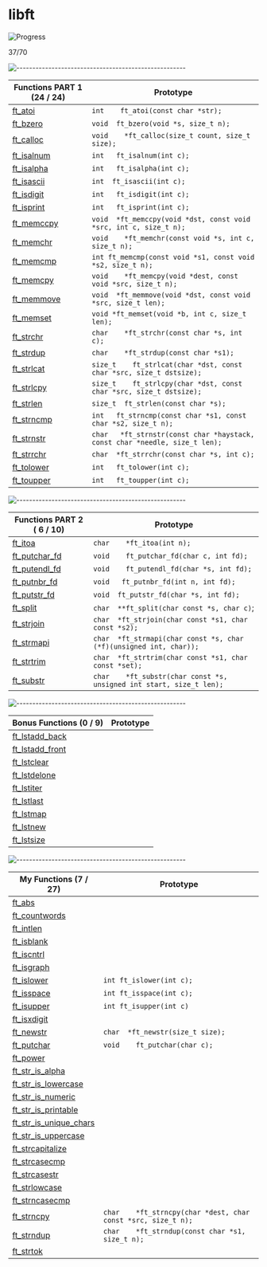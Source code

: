 # libft

![Progress](https://progress-bar.dev/52/?scale=100&width=800&color=babaca&suffix=%)

37/70


![-----------------------------------------------------](https://raw.githubusercontent.com/andreasbm/readme/master/assets/lines/rainbow.png)


| Functions PART 1  (24 / 24)   | Prototype        |
|------------------|---------------------|
| [ft_atoi](part_1/ft_atoi.c) | `int	ft_atoi(const char *str);` |
|  [ft_bzero](part_1/ft_bzero.c)   | `void	ft_bzero(void *s, size_t n);` |
|   [ft_calloc](part_1/ft_calloc.c)  | `void	*ft_calloc(size_t count, size_t size);` |
|   [ft_isalnum](part_1/ft_isalnum.c)  | `int	ft_isalnum(int c);` |
|   [ft_isalpha](part_1/ft_isalpha.c)  | `int	ft_isalpha(int c);` |
|  [ft_isascii](part_1/ft_isascii.c)    | `int	ft_isascii(int c);` |
|    [ft_isdigit](part_1/ft_isdigit.c) | `int	ft_isdigit(int c);` |
|  [ft_isprint](part_1/ft_isprint.c)   | `int	ft_isprint(int c);` |
|   [ft_memccpy](part_1/ft_memccpy.c)  | `void	*ft_memccpy(void *dst, const void *src, int c, size_t n);` |
|  [ft_memchr](part_1/ft_memchr.c)   | `void	*ft_memchr(const void *s, int c, size_t n);` |
|  [ft_memcmp](part_1/ft_memcmp.c)   | `int ft_memcmp(const void *s1, const void *s2, size_t n);` |
|   [ft_memcpy](part_1/ft_memcpy.c)  | `void	*ft_memcpy(void *dest, const void *src, size_t n);` |
|  [ft_memmove](part_1/ft_memmove.c)   | `void	*ft_memmove(void *dst, const void *src, size_t len);` |
| [ft_memset](part_1/ft_memset.c)    |`void	*ft_memset(void *b, int c, size_t len);` |
|   [ft_strchr](part_1/ft_strchr.c)  | `char	*ft_strchr(const char *s, int c);` |
|   [ft_strdup](part_1/ft_strdup.c)  | `char	*ft_strdup(const char *s1);` |
|   [ft_strlcat](part_1/ft_strlcat.c)  | `size_t	ft_strlcat(char *dst, const char *src, size_t dstsize);` |
|   [ft_strlcpy](part_1/ft_strlcpy.c)  | `size_t	ft_strlcpy(char *dst, const char *src, size_t dstsize);` |
|  [ft_strlen](part_1/ft_strlen.c)   | `size_t	ft_strlen(const char *s);` |
|   [ft_strncmp](part_1/ft_strncmp.c)  | `int	ft_strncmp(const char *s1, const char *s2, size_t n);` |
|   [ft_strnstr](part1/ft_strnstr.c)  | `char	*ft_strnstr(const char *haystack, const char *needle, size_t len);` |
|   [ft_strrchr](part_1/ft_strrchr.c)  | `char	*ft_strrchr(const char *s, int c);` |
|   [ft_tolower](part_1/ft_tolower.c)  | `int	ft_tolower(int c);` |
|   [ft_toupper](part_1/ft_toupper.c)  | `int	ft_toupper(int c);` |


![-----------------------------------------------------](https://raw.githubusercontent.com/andreasbm/readme/master/assets/lines/rainbow.png)


| Functions PART 2 ( 6 / 10)    | Prototype        |
|------------------|---------------------|
|   [ft_itoa](part_2/ft_itoa.c)  | `char	*ft_itoa(int n);` |
|    [ft_putchar_fd](part_2/ft_putchar_fd.c) | `void	ft_putchar_fd(char c, int fd);` |
|   [ft_putendl_fd](part_2/ft_putendl_fd.c)  | `void	ft_putendl_fd(char *s, int fd);` |
|   [ft_putnbr_fd](part_2/ft_putnbr_fd.c) | `void	ft_putnbr_fd(int n, int fd);` |
|   [ft_putstr_fd](part_2/ft_putstr_fd.c)  | `void	ft_putstr_fd(char *s, int fd);` |
|   [ft_split](part_2/ft_split.c)  | `char	**ft_split(char const *s, char c)`; |
|   [ft_strjoin](part_2/ft_strjoin.c)  | `char	*ft_strjoin(char const *s1, char const *s2);` |
|    [ft_strmapi](part_2/ft_strmapi.c) | `char	*ft_strmapi(char const *s, char (*f)(unsigned int, char));` |
|   [ft_strtrim](part_2/ft_strtrim.c)  | `char	*ft_strtrim(char const *s1, char const *set);` |
|   [ft_substr](part_2/ft_substr.c)  | `char	*ft_substr(char const *s, unsigned int start, size_t len);` |


![-----------------------------------------------------](https://raw.githubusercontent.com/andreasbm/readme/master/assets/lines/rainbow.png)


| Bonus Functions (0 / 9)    | Prototype        |
|------------------|---------------------|
|   [ft_lstadd_back](bonus(lst)/ft_lstadd_back.c)  |  |
|   [ft_lstadd_front](bonus(lst)/ft_lstadd_front.c)  |  |
|   [ft_lstclear](bonus(lst)/ft_lstclear.c)  |  |
|   [ft_lstdelone](bonus(lst)/ft_lstdelone.c)  |  |
|   [ft_lstiter](bonus(lst)/ft_lstiter.c)  |  |
|   [ft_lstlast](bonus(lst)/ft_lstlast.c)  |  |
|   [ft_lstmap](bonus(lst)/ft_lstmap.c)  |  |
|   [ft_lstnew](bonus(lst)/ft_lstnew.c)  |  |
|   [ft_lstsize](bonus(lst)/ft_lstsize.c)  |  |


![-----------------------------------------------------](https://raw.githubusercontent.com/andreasbm/readme/master/assets/lines/rainbow.png)


| My Functions (7 / 27)    | Prototype        |
|------------------|---------------------|
|   [ft_abs](my_functions/ft_abs.c)  |  |
|   [ft_countwords](my_functions/ft_countwords.c)  |  |
|   [ft_intlen](my_functions/ft_intlen.c)  |  |
|   [ft_isblank](my_functions/ft_isblank.c)  |  |
|   [ft_iscntrl](my_functions/ft_iscntrl.c)  |  |
|   [ft_isgraph](my_functions/ft_isgraph.c)  |  |
|   [ft_islower](my_functions/ft_islower.c)  | `int	ft_islower(int c);` |
|   [ft_isspace](my_functions/ft_isspace.c)  | `int	ft_isspace(int c);` |
|   [ft_isupper](my_functions/ft_isupper.c)  | `int	ft_isupper(int c)` |
|   [ft_isxdigit](my_functions/ft_isxdigit.c)  |  |
|   [ft_newstr](my_functions/ft_newstr.c)  | `char	*ft_newstr(size_t size);` |
|   [ft_putchar](my_functions/ft_putchar.c)  | `void	ft_putchar(char c);` |
|   [ft_power](my_functions/ft_power.c)  |  |
|   [ft_str_is_alpha](my_functions/ft_str_is_alpha.c)  |  |
|   [ft_str_is_lowercase](my_functions/ft_str_is_lowercase.c)  |  |
|   [ft_str_is_numeric](my_functions/ft_str_is_numeric.c)  |  |
|   [ft_str_is_printable](my_functions/ft_str_is_printable.c)  |  |
|   [ft_str_is_unique_chars](my_functions/ft_str_is_unique_chars.c)  |  |
|   [ft_str_is_uppercase](my_functions/ft_str_is_uppercase.c)  |  |
|   [ft_strcapitalize](my_functions/ft_strcapitalize.c)  |  |
|   [ft_strcasecmp](my_functions/ft_strcasecmp.c)  |  |
|   [ft_strcasestr](my_functions/ft_strcasestr.c)  |  |
|   [ft_strlowcase](my_functions/ft_strlowcase.c)  |  |
|   [ft_strncasecmp](my_functions/ft_strncasecmp.c)  |  |
|   [ft_strncpy](my_functions/ft_strncpy.c)  | `char	*ft_strncpy(char *dest, char const *src, size_t n);` |
|   [ft_strndup](my_functions/ft_strndup.c)  | `char	*ft_strndup(const char *s1, size_t n);` |
|   [ft_strtok](my_functions/ft_strtok.c)  |  |
